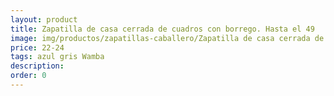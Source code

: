 ```yaml
---
layout: product
title: Zapatilla de casa cerrada de cuadros con borrego. Hasta el 49
image: img/productos/zapatillas-caballero/Zapatilla de casa cerrada de cuadros con borrego. Hasta el 49=22-24=azul gris Wamba.webp
price: 22-24
tags: azul gris Wamba
description: 
order: 0
---
```

